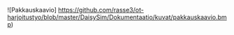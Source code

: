 



![Pakkauskaavio] https://github.com/rasse3/ot-harjoitustyo/blob/master/DaisySim/Dokumentaatio/kuvat/pakkauskaavio.bmp)
